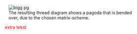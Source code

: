 <style>
 img.f-img-l3 { display: inline-block; margin:0; width: 30%}
/*.fig-left { display: inline-block; margin-right:0; margin-top:0; margin-left:0; width: 30%; }*/
/*figure.fig-left figcaption { display: inline-block; margin-left:2em; width: 50%; }*/
p.f-txt-l3 { display: inline-block; margin-right:0; margin-top:0; margin-left:2em; width: 50%; color: red; }
</style>



<figure class="f-img-l3">
 <img alt="bigg pg"
  src="https://maetempels.github.io/MAE-gf/images_wt/gf-pg-bigg.png">
  <figcaption>The resulting thread diagram shows a pagoda that is bended over, due to the chosen matrix-scheme.</figcaption>
 </figure>
<p class="f-txt-l3">extra tekst</p>
